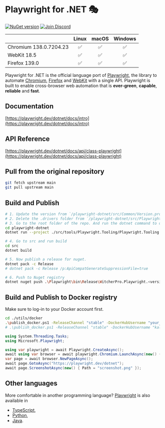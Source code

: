 # Playwright for .NET 🎭
[![NuGet version](https://img.shields.io/nuget/v/Microsoft.Playwright?color=%2345ba4b)](https://www.nuget.org/packages/Microsoft.Playwright) [![Join Discord](https://img.shields.io/badge/join-discord-infomational)](https://aka.ms/playwright/discord)

|          | Linux | macOS | Windows |
|   :---   | :---: | :---: | :---:   |
| Chromium <!-- GEN:chromium-version -->138.0.7204.23<!-- GEN:stop --> | ✅ | ✅ | ✅ |
| WebKit <!-- GEN:webkit-version -->18.5<!-- GEN:stop --> | ✅ | ✅ | ✅ |
| Firefox <!-- GEN:firefox-version -->139.0<!-- GEN:stop --> | ✅ | ✅ | ✅ |

Playwright for .NET is the official language port of [Playwright](https://playwright.dev), the library to automate [Chromium](https://www.chromium.org/Home), [Firefox](https://www.mozilla.org/en-US/firefox/new/) and [WebKit](https://webkit.org/) with a single API. Playwright is built to enable cross-browser web automation that is **ever-green**, **capable**, **reliable** and **fast**.

## Documentation

[https://playwright.dev/dotnet/docs/intro](https://playwright.dev/dotnet/docs/intro) 

## API Reference
[https://playwright.dev/dotnet/docs/api/class-playwright](https://playwright.dev/dotnet/docs/api/class-playwright)

## Pull from the original repository
```bash
git fetch upstream main
git pull upstream main
```

## Build and Publish
```bash
# 1. Update the version from `/playwright-dotnet/src/Common/Version.props` file
# 2. Delete the .drivers folder from `/playwright-dotnet/src/Playwright/.drivers`
# 3. Go to the root folder of the repo. And run the dotnet command to download the drivers again.
cd playwright-dotnet
dotnet run --project ./src/tools/Playwright.Tooling/Playwright.Tooling.csproj -- download-drivers --basepath .

# 4. Go to src and run build
cd src
dotnet build

# 5. Now publish a release for nuget.
dotnet pack -c Release
# dotnet pack -c Release /p:ApiCompatGenerateSuppressionFile=true

# 6. Push to Nuget registry
dotnet nuget push .\Playwright\bin\Release\WitcherPro.Playwright.<version>.nupkg -k <api-key-here> -s https://api.nuget.org/v3/index.json
```

## Build and Publish to Docker registry
Make sure to log-in to your Docker account first.

```bash
cd ./utils/docker
.\publish_docker.ps1 -ReleaseChannel "stable" -DockerHubUsername "your_username"
# .\publish_docker.ps1 -ReleaseChannel "stable" -DockerHubUsername "kaljfeakjldghasioeg"
```


```cs
using System.Threading.Tasks;
using Microsoft.Playwright;

using var playwright = await Playwright.CreateAsync();
await using var browser = await playwright.Chromium.LaunchAsync(new() { Headless = false });
var page = await browser.NewPageAsync();
await page.GotoAsync("https://playwright.dev/dotnet");
await page.ScreenshotAsync(new() { Path = "screenshot.png" });
```

## Other languages

More comfortable in another programming language? [Playwright](https://playwright.dev) is also available in
- [TypeScript](https://playwright.dev/docs/intro),
- [Python](https://playwright.dev/python/docs/intro),
- [Java](https://playwright.dev/java/docs/intro).
